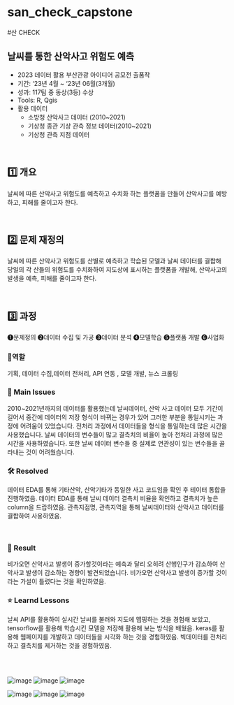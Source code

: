 # san_check_capstone
#산 CHECK

## 날씨를 통한 산악사고 위험도 예측
- 2023 데이터 활용 부산관광 아이디어 공모전 출품작
- 기간: ‘23년 4월 ~ ‘23년 06월(3개월)
- 성과: 117팀 중 동상(3등) 수상 
- Tools: R, Qgis
- 활용 데이터
  - 소방청 산악사고 데이터 (2010~2021)
  - 기상청 종관 기상 관측 정보 데이터(2010~2021)
  - 기상청 관측 지점 데이터
<br>


## 1️⃣ 개요
날씨에 따른 산악사고 위험도를 예측하고 수치화 하는 플랫폼을 만들어 산악사고를 예방하고, 피해를 줄이고자 한다.

<br>

## 2️⃣ 문제 재정의
날씨에 따른 산악사고 위험도를 산별로 예측하고 학습된 모델과 날씨 데이터를 결합해 당일의 각 산들의 위험도를 수치화하여 지도상에 표시하는 플랫폼을 개발해, 산악사고의 발생을 예측, 피해를 줄이고자 한다.

<br>

## 3️⃣ 과정 

❶문제정의 ❷데이터 수집 및 가공 ❸데이터 분석 ❹모델학습 ❺플랫폼 개발 ❻사업화


### 👤역할
기획, 데이터 수집,데이터 전처리, API 연동 , 모델 개발, 뉴스 크롤링
<br>

### 🧐 Main Issues
2010~2021년까지의 데이터를 활용했는데 날씨데이터, 산악 사고 데이터 모두 기간이 길어서 중간에 데이터의 저장 형식이 바뀌는 경우가 있어 그러한 부분을 통일시키는 과정에 어려움이 있었습니다.
전처리 과정에서 데이터들을 형식을 통일하는데 많은 시간을 사용했습니다. 
날씨 데이터의 변수들이 많고 결측치의 비율이 높아 전처리 과정에 많은 시간을 사용하였습니다.
또한 날씨 데이터 변수들 중 실제로 연관성이 있는 변수들을 골라내는 것이 어려웠습니다. 

### 🛠️ Resolved
데이터 EDA를 통해 기타산악, 산악기타가 동일한 사고 코드임을 확인 후 테이터 통합을 진행하였음. 
데이터 EDA를 통해 날씨 데이터 결측치 비율을 확인하고 결측치가 높은 column을 드랍하였음.
관측지점명, 관측지역을 통해 날씨데이터와 산악사고 데이터를 결합하여 사용하였음.

<br>

### 🎯 Result
비가오면 산악사고 발생이 증가할것이라는 예측과 달리 오히려 산행인구가 감소하여 산악사고 발생이 감소하는 경향이 발견되었습니다.
비가오면 산악사고 발생이 증가할 것이라는 가설이 틀렸다는 것을 확인하였음.
<br>
### ⭐ Learnd Lessons
날씨 API를 활용하여 실시간 날씨를 불러와 지도에 맵핑하는 것을 경험해 보았고,
tensorflow를 활용해 학습시킨 모델을 저장해 활용해 보는 방식을 배웠음.
keras를 활용해 웹페이지를 개발하고 데이터들을 시각화 하는 것을 경험하였음.
빅데이터를 전처리하고 결측치를 제거하는 것을 경험하였음.

<br>
<br>


![image](https://github.com/ASJ0211/san_check_capstone/assets/118821779/e617747e-76be-4533-9875-a5dbb964a96d)
![image](https://github.com/ASJ0211/san_check_capstone/assets/118821779/a49ed31c-329a-42d2-bca2-648c467538ae)
![image](https://github.com/ASJ0211/san_check_capstone/assets/118821779/5092e90a-588d-4f8c-a467-b0935fc458e6)

![image](https://github.com/ASJ0211/san_check_capstone/assets/118821779/2678fc3a-7858-4d7f-9e90-f203e8d4f1b7)
![image](https://github.com/ASJ0211/san_check_capstone/assets/118821779/ebc56223-912c-45f4-aa8b-85fb19f808f4)
![image](https://github.com/ASJ0211/san_check_capstone/assets/118821779/a44165aa-76c3-4704-a4da-c3a0535d06f6)

